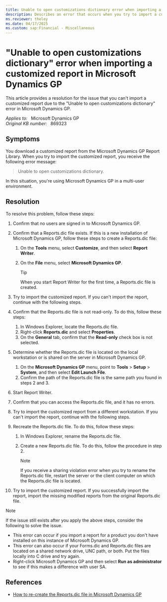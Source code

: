 ```yaml
---
title: Unable to open customizations dictionary error when importing a customized report
description: Describes an error that occurs when you try to import a customized report in Microsoft Dynamics GP.
ms.reviewer: theley
ms.date: 04/17/2025
ms.custom: sap:Financial - Miscellaneous
---
```

# "Unable to open customizations dictionary" error when importing a customized report in Microsoft Dynamics GP

This article provides a resolution for the issue that you can't import a customized report due to the "Unable to open customizations dictionary" error in Microsoft Dynamics GP.

_Applies to:_ &nbsp; Microsoft Dynamics GP  
_Original KB number:_ &nbsp; 869323

## Symptoms

You download a customized report from the Microsoft Dynamics GP Report Library. When you try to import the customized report, you receive the following error message:

> Unable to open customizations dictionary.

In this situation, you're using Microsoft Dynamics GP in a multi-user environment.

## Resolution

To resolve this problem, follow these steps:

1. Confirm that no users are signed in to Microsoft Dynamics GP.
2. Confirm that a Reports.dic file exists. If this is a new installation of Microsoft Dynamics GP, follow these steps to create a Reports.dic file:

   1. On the **Tools** menu, select **Customize**, and then select **Report Writer**.
   2. On the **File** menu, select **Microsoft Dynamics GP**.

       > [!TIP]
       > When you start Report Writer for the first time, a Reports.dic file is created.

3. Try to import the customized report. If you can't import the report, continue with the following steps.

4. Confirm that the Reports.dic file is not read-only. To do this, follow these steps:

   1. In Windows Explorer, locate the Reports.dic file.
   2. Right-click **Reports.dic** and select **Properties**.
   3. On the **General** tab, confirm that the **Read-only** check box is not selected.

5. Determine whether the Reports.dic file is located on the local workstation or is shared on the server in Microsoft Dynamics GP.

    1. On the **Microsoft Dynamics GP** menu, point to **Tools** > **Setup** > **System**, and then select **Edit Launch File**.
    1. Confirm the path of the Reports.dic file is the same path you found in steps 2 and 3.

6. Start Report Writer.
7. Confirm that you can access the Reports.dic file, and it has no errors.
8. Try to import the customized report from a different workstation. If you can't import the report, continue with the following steps.
9. Recreate the Reports.dic file. To do this, follow these steps:

   1. In Windows Explorer, rename the Reports.dic file.
   2. Create a new Reports.dic file. To do this, follow the procedure in step 2.

      > [!NOTE]
      > If you receive a sharing violation error when you try to rename the Reports.dic file, restart the server or the client computer on which the Reports.dic file is located.

10. Try to import the customized report. If you successfully import the report, import the missing modified reports from the original Reports.dic file.

> [!NOTE]
> If the issue still exists after you apply the above steps, consider the following to solve the issue.
>
> - This error can occur if you import a report for a product you don't have installed on this instance of Microsoft Dynamics GP.
> - This error can also occur if your Forms.dic and Reports.dic files are located on a shared network drive, UNC path, or both. Put the files locally into C drive and try again.
> - Right-click Microsoft Dynamics GP and then select **Run as administrator** to see if this makes a difference with user SA.

## References

- [How to re-create the Reports.dic file in Microsoft Dynamics GP](how-to-re-create-the-reports-dot-dic-file.md)
